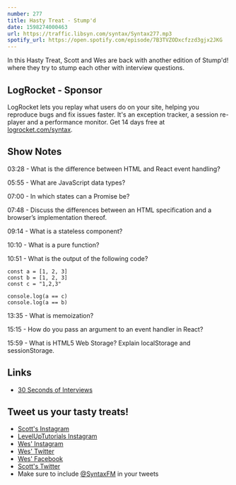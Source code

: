 ```yaml
---
number: 277
title: Hasty Treat - Stump'd
date: 1598274000463
url: https://traffic.libsyn.com/syntax/Syntax277.mp3
spotify_url: https://open.spotify.com/episode/7B3TVZODxcfzzd3gjx2JKG
---
```


In this Hasty Treat, Scott and Wes are back with another edition of Stump'd! where they try to stump each other with interview questions. 

## LogRocket - Sponsor
LogRocket lets you replay what users do on your site, helping you reproduce bugs and fix issues faster. It's an exception tracker, a session re-player and a performance monitor. Get 14 days free at [logrocket.com/syntax](https://logrocket.com/syntax).

## Show Notes

03:28 - What is the difference between HTML and React event handling?

05:55 - What are JavaScript data types?

07:00 - In which states can a Promise be?

07:48 - Discuss the differences between an HTML specification and a browser’s implementation thereof.

09:14 - What is a stateless component?

10:10 - What is a pure function?

10:51 - What is the output of the following code?

```
const a = [1, 2, 3]
const b = [1, 2, 3]
const c = "1,2,3"

console.log(a == c)
console.log(a == b)
```

13:35 - What is memoization?

15:15 - How do you pass an argument to an event handler in React?

15:59 - What is HTML5 Web Storage? Explain localStorage and sessionStorage.

## Links
* [30 Seconds of Interviews](https://30secondsofinterviews.org/)

## Tweet us your tasty treats!
* [Scott's Instagram](https://www.instagram.com/stolinski/)
* [LevelUpTutorials Instagram](https://www.instagram.com/LevelUpTutorials/)
* [Wes' Instagram](https://www.instagram.com/wesbos/)
* [Wes' Twitter](https://twitter.com/wesbos)
* [Wes' Facebook](https://www.facebook.com/wesbos.developer)
* [Scott's Twitter](https://twitter.com/stolinski)
* Make sure to include [@SyntaxFM](https://twitter.com/SyntaxFM) in your tweets